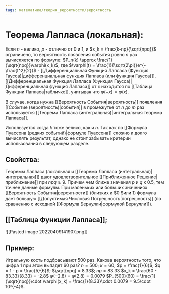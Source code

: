 ```yaml
---
tags: математика/теория_вероятности/вероятность
---
```

# Теорема Лапласа (локальная):
Если $n$ - велико, $p$ - отлично от $0$ и $1$, и $x_k = \frac{k-np}{\sqrt{npq}}$ ограничено, то вероятность появления события ровно $n$ раз вычисляется по формуле: $P_n(k) \approx \frac{1}{\sqrt{npq}}\varphi(x_k)$, где $\varphi(t) = \frac{1}{\sqrt{2\pi}}e^{-\frac{t^2}{2}}$ - [[Дифференциальная Функция Лапласа (Функция Гаусса)|дифференциальная функция Лапласа (или функция Гаусса)]].
[[Дифференциальная Функция Лапласа (Функция Гаусса)|Дифференциальная функция Лапласа]] от $x$ находится по [[Таблица Функции Лапласа|табличке]], учитывая что $\varphi(-x) = \varphi(x)$.

В случае, когда нужна [[Вероятность События|вероятность]] появления [[Событие (вероятность)|события]] в промежутке от $n$ до $m$ раз используется [[Теорема Лапласа (интегральная)|интегральная теорема Лапласа]].

Используется когда $k$ тоже велико, как и $n$. Так как по [[Формула Пуассона (редких событий)|формуле Пуассона]] сложно и долго вычислять результат, однако не стоит забывать критерии использования в следующем разделе.

## Свойства:
Теоремы Лапласа (локальная и [[Теорема Лапласа (интегральная)|интегральная]]) дают удовлетворительное [[Приближенное Решение|приближение]] при $npq \geq 9$. Причем чем ближе значения $p$ и $q$ к $0.5$, тем точнее данные формулы.
При маленьких или больших значениях [[Вероятность События|вероятности]] (близких к $0 $или $1$) формула дает большую [[Допустимая Числовая Погрешность|погрешность]] (по сравнению с исходной [[Формула Бернулли|формулой Бернулли]]).

## [[Таблица Функции Лапласа]];
![[Pasted image 20220409141907.png]]

## Пример:
Игральную кость подбрасывают $500$ раз. Какова вероятность того, что цифра $1$ при этом выпадет $60$ раз?
$n = 500$;
$k = 60$;
$p = \frac{1}{6}$;
$q = 1 - p = \frac{5}{6}$;
$\sqrt{npq} = 8.33$;
$np = 83.33$
$x_k = \frac{60 - 83.33}{8.33} = -2.8$
$\varphi(-2.8) = \varphi(2.8) = 0.0079$
$P_{500}(60) = \frac{1}{\sqrt{npq}}\cdot \varphi(x_k) = \frac{1}{8.33}\cdot 0.0079 = 9.5\cdot 10^{-4}$.

